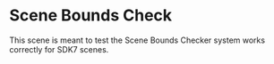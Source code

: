 # Scene Bounds Check

This scene is meant to test the Scene Bounds Checker system works correctly for SDK7 scenes.
